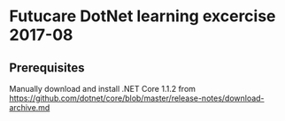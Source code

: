 ﻿Futucare DotNet learning excercise 2017-08
==========================================

Prerequisites
-------------

Manually download and install .NET Core 1.1.2 from https://github.com/dotnet/core/blob/master/release-notes/download-archive.md

